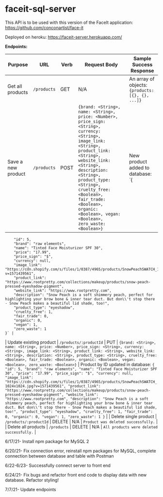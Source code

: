 # faceit-sql-server

This API is to be used with this version of the FaceIt application: https://github.com/conconartist/face-it


Deployed on heroku: https://faceit-server.herokuapp.com/

**Endpoints:**

| Purpose                 | URL                    | Verb   | Request Body | Sample Success Response                          |
| ----------------------- | ---------------------- | ------ | ------------ | ------------------------------------------------ |
| Get all products        | `/products`            | GET    | N/A          | An array of objects: `{products: [{}, {}, ...]}` |
| Save a new product      | `/products`            | POST   | `{brand: <String>, name: <String>, price: <Number>, price_sign: <String>, currency: <String>, image_link: <String>, product_link: <String>, website_link: <String>, description: <String>, product_type: <String>, cruelty_free: <Boolean>, fair_trade: <Boolean>, organic: <Boolean>, vegan: <Boolean>, zero_waste: <Boolean>}` | New product added to database: `{
        "id": 5,
        "brand": "raw elements",
        "name": "Tinted Face Moisturizer SPF 30",
        "price": "17.99",
        "price_sign": "$",
        "currency": null,
        "image_link": "https://cdn.shopify.com/s/files/1/0387/4965/products/SnowPeachSWATCH_1024x1024.jpg?v=1571439561",
        "product_link": "https://www.rootpretty.com/collections/makeup/products/snow-peach-pressed-eyeshadow-pigment",
        "website_link": "https://www.rootpretty.com",
        "description": "Snow Peach is a soft shimmery peach, perfect for highlighting your brow bone & inner tear duct. But don\\'t stop there - Snow Peach makes a beautiful lid shade, too!",
        "product_type": "eyeshadow",
        "cruelty_free": 1,
        "fair_trade": 0,
        "organic": 0,
        "vegan": 1,
        "zero_waste": 1
    }` |
| Update existing product | `/products/:productId` | PUT    | `{brand: <String>, name: <String>, price: <Number>, price_sign: <String>, currency: <String>, image_link: <String>, product_link: <String>, website_link: <String>, description: <String>, product_type: <String>, cruelty_free: <Boolean>, fair_trade: <Boolean>, organic: <Boolean>, vegan: <Boolean>, zero_waste: <Boolean>}` | Product by ID updated in database: `{
        "id": 5,
        "brand": "raw elements",
        "name": "Tinted Face Moisturizer SPF 30",
        "price": "17.99",
        "price_sign": "$",
        "currency": null,
        "image_link": "https://cdn.shopify.com/s/files/1/0387/4965/products/SnowPeachSWATCH_1024x1024.jpg?v=1571439561",
        "product_link": "https://www.rootpretty.com/collections/makeup/products/snow-peach-pressed-eyeshadow-pigment",
        "website_link": "https://www.rootpretty.com",
        "description": "Snow Peach is a soft shimmery peach, perfect for highlighting your brow bone & inner tear duct. But don\\'t stop there - Snow Peach makes a beautiful lid shade, too!",
        "product_type": "eyeshadow",
        "cruelty_free": 1,
        "fair_trade": 0,
        "organic": 0,
        "vegan": 1,
        "zero_waste": 1
    }` |
| Delete single product   | `/products/:productId` | DELETE | N/A         | `Product was deleted successfully.` |
| Delete all products     | `/products`            | DELETE | N/A         | `All products were deleted successfully.` |


6/17/21- Install npm package for MySQL 2

6/20/21- Fix connection error, reinstall npm packages for MySQL, complete connection between database and table with Postman

6/22-6/23- Successfully connect server to front end

6/24/21- Fix bugs and refactor front end code to display data with new database. Refactor styling! 

7/7/21- Update endpoints